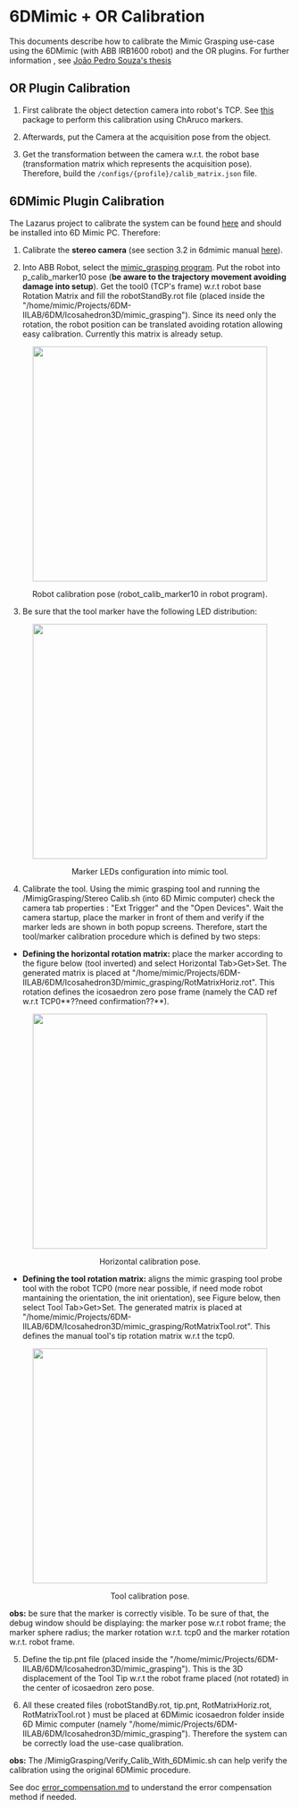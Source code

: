# 6DMimic + OR Calibration

This documents describe how to calibrate the Mimic Grasping use-case using the 6DMimic (with ABB IRB1600 robot) and the OR plugins. For further information , see [João Pedro Souza's thesis]()

## OR Plugin Calibration

1. First calibrate the object detection camera into robot's TCP. See [this](https://github.com/ItzMeJP/calib_camera_external) package to perform this calibration using ChAruco markers.

2. Afterwards, put the Camera at the acquisition pose from the object.

3. Get the transformation between the camera w.r.t. the robot base (transformation matrix which represents the acquisition pose). Therefore, build the ```/configs/{profile}/calib_matrix.json``` file.


## 6DMimic Plugin Calibration

The Lazarus project to calibrate the system can be found [here](https://gitlab.inesctec.pt/CRIIS/mimicgrasping/mimic_grasping_6dmimic_interface) and should be installed into 6D Mimic PC. Therefore:

1. Calibrate the **stereo camera** (see section 3.2 in 6dmimic manual [here](/docs/use_case_6dmimic_OR/6DMimic_User_and_Developer_Manual.pdf)).

2. Into ABB Robot, select the [mimic_grasping program](/docs/use_case_6dmimic_OR/abb_irb_1600_programs). Put the robot into p_calib_marker10 pose (**be aware to the trajectory movement avoiding damage into setup**). Get the tool0 (TCP's frame) w.r.t robot base Rotation Matrix and fill the robotStandBy.rot file (placed inside the "/home/mimic/Projects/6DM-IILAB/6DM/Icosahedron3D/mimic_grasping"). Since its need only the rotation, the robot position can be translated avoiding rotation allowing easy calibration. Currently this matrix is already setup.

<p align="center">
  <img src="./images/robot_at_calib_pose.jpg" width="420">
</p>
<p align="center">
Robot calibration pose (robot_calib_marker10 in robot program).
</p>

3. Be sure that the tool marker have the following LED distribution:

<p align="center">
  <img src="./images/mimic_tool_buildup.jpg" width="420">
</p>
<p align="center">
Marker LEDs configuration into mimic tool.
</p>

4. Calibrate the tool. Using the mimic grasping tool and running the /MimigGrasping/Stereo Calib.sh (into 6D Mimic computer) check the camera tab properties : "Ext Trigger" and the "Open Devices". Wait the camera startup, place the marker in front of them and verify if the marker leds are shown in both popup screens. Therefore, start the tool/marker calibration procedure which is defined by two steps:

 - **Defining the horizontal rotation matrix:** place the marker according to the figure below (tool inverted) and select Horizontal Tab>Get>Set. The generated matrix is placed at "/home/mimic/Projects/6DM-IILAB/6DM/Icosahedron3D/mimic_grasping/RotMatrixHoriz.rot". This rotation defines the icosaedron zero pose frame (namely the CAD ref w.r.t TCP0**??need confirmation??**).

 <p align="center">
   <img src="./images/horizontal_calib_pose.jpg" width="420">
 </p>
 <p align="center">
 Horizontal calibration pose.
 </p>

 - **Defining the tool rotation matrix:** aligns the mimic grasping tool probe tool with the robot TCP0 (more near possible, if need mode robot mantaining the orientation, the init orientation), see Figure below, then select Tool Tab>Get>Set. The generated matrix is placed at "/home/mimic/Projects/6DM-IILAB/6DM/Icosahedron3D/mimic_grasping/RotMatrixTool.rot". This defines the manual tool's tip rotation matrix w.r.t the tcp0.

 <p align="center">
   <img src="./images/tool_calib_pose.jpg" width="420">
 </p>
 <p align="center">
 Tool calibration pose.
 </p>

 **obs:** be sure that the marker is correctly visible. To be sure of that, the debug window should be displaying: the marker pose w.r.t robot frame; the marker sphere radius; the marker rotation w.r.t. tcp0 and the marker rotation w.r.t. robot frame.

5. Define the tip.pnt file (placed inside the "/home/mimic/Projects/6DM-IILAB/6DM/Icosahedron3D/mimic_grasping"). This is the 3D displacement of the Tool Tip w.r.t the robot frame placed (not rotated) in the center of icosaedron zero pose.


6. All these created files (robotStandBy.rot, tip.pnt, RotMatrixHoriz.rot, RotMatrixTool.rot ) must be placed at 6DMimic icosaedron folder inside 6D Mimic computer (namely "/home/mimic/Projects/6DM-IILAB/6DM/Icosahedron3D/mimic_grasping"). Therefore the system can be correctly load the use-case qualibration.

**obs:** The /MimigGrasping/Verify_Calib_With_6DMimic.sh can help verify the calibration using the original 6DMimic procedure.

See doc [error_compensation.md](\error_compensation.md) to understand the error compensation method if needed.
